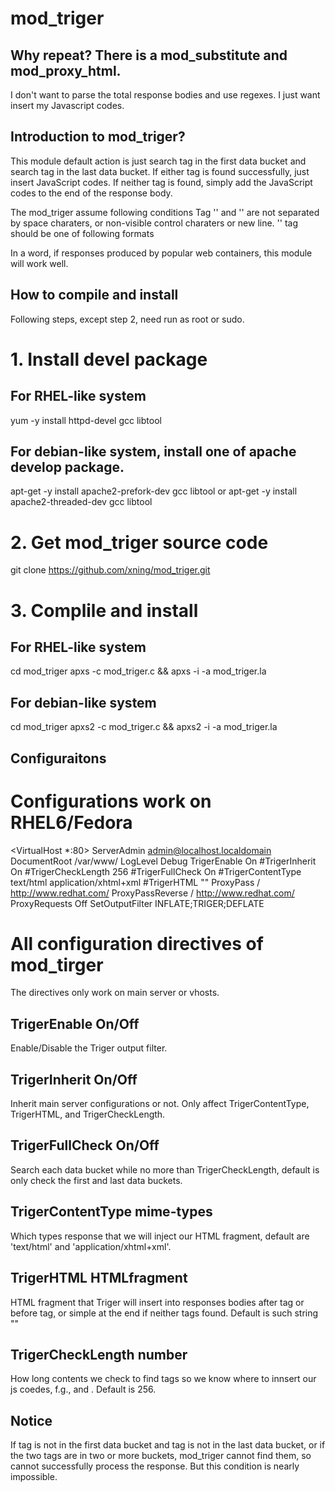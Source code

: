 mod_triger
========================================================================

Why repeat? There is a mod_substitute and mod_proxy_html.
------------------------------------------------------------------------
I don't want to parse the total response bodies and use regexes. I just
want insert my Javascript codes.

Introduction to  mod_triger?
------------------------------------------------------------------------
This module default action is just search <head> tag in the first data
bucket and search </body> tag in the last data bucket. If either tag
is found successfully, just insert JavaScript codes. If neither tag is
found, simply add the JavaScript codes to the end of the response
body.

The mod_triger assume following conditions
Tag '<head>' and '</body>' are not separated by space charaters, or
non-visible control charaters or new line. '<head>' tag should be one of
following formats
<head>
<head ...>

In a word, if responses produced by popular web containers, this module
will work well.

How to compile and install
------------------------------------------------------------------------

Following steps, except step 2, need run as root or sudo.

# 1. Install devel package

## For RHEL-like system
yum -y install httpd-devel gcc libtool

## For debian-like system, install one of apache develop package.
apt-get -y install apache2-prefork-dev gcc libtool
or
apt-get -y install apache2-threaded-dev gcc libtool

# 2. Get mod_triger source code
git clone https://github.com/xning/mod_triger.git

# 3. Complile and install

## For RHEL-like system
cd mod_triger
apxs -c mod_triger.c && apxs -i -a  mod_triger.la

## For debian-like system
cd mod_triger
apxs2 -c mod_triger.c && apxs2 -i -a  mod_triger.la

Configuraitons
------------------------------------------------------------------------

# Configurations work on RHEL6/Fedora
<VirtualHost *:80>
   ServerAdmin  admin@localhost.localdomain
   DocumentRoot /var/www/
   LogLevel        Debug
   TrigerEnable    On
   #TrigerInherit On
   #TrigerCheckLength 256
   #TrigerFullCheck On
   #TrigerContentType text/html application/xhtml+xml
   #TrigerHTML "<script>alert('Hello from mod_triger')</script>"
   ProxyPass        / http://www.redhat.com/
   ProxyPassReverse / http://www.redhat.com/
   ProxyRequests     Off
   SetOutputFilter  INFLATE;TRIGER;DEFLATE
</VirtualHost>
                                          

# All configuration directives of mod_tirger

The directives only work on main server or vhosts.

## TrigerEnable On/Off
Enable/Disable the Triger output filter.

## TrigerInherit On/Off
Inherit main server configurations or not. Only affect TrigerContentType, TrigerHTML, and TrigerCheckLength.

## TrigerFullCheck On/Off
Search each data bucket while no more than TrigerCheckLength, default is only check the first and last data buckets.

## TrigerContentType mime-types
Which types response that we will inject our HTML fragment, default are 'text/html' and 'application/xhtml+xml'.

## TrigerHTML HTMLfragment
HTML fragment that Triger will insert into responses bodies after <head> tag or before </body> tag,  or simple at the end if neither tags found.
Default is such string
"<script>alert('Hello from mod_triger')</script>"

## TrigerCheckLength number
How long contents we check to find tags so we know where to innsert our js coedes, f.g., <head> and </body>. Default is 256.


Notice
------------------------------------------------------------------------

If tag <head> is not in the first data bucket and </body> tag is not in
the last data bucket, or if the two tags are in two or more buckets,
mod_triger cannot find them, so cannot successfully process the response.
But this condition is nearly impossible.
